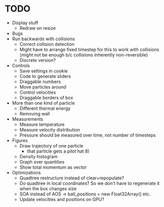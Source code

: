 # TODO    

* Display stuff
    * Redraw on resize
* Bugs
* Run backwards with collisions
    * Correct collision detection
    * Might have to arrange fixed timestep for this to work with collisions (might not be enough b/c collisions inherently non-reversible)
    * Discrete version?
* Controls
    * Save settings in cookie
    * Code to generate sliders
    * Draggable numbers
    * Move particles around
    * Control velocities
    * Draggable borders of box
* More than one kind of particle
    * Different thermal energy
    * Removing wall
* Measurements
    * Measure temperature
    * Measure velocity distribution
    * Pressure should be measured over time, not number of timesteps
* Figures
    * Draw trajectory of one particle
        * that particle gets a pilot hat 8)
    * Density histogram
    * Graph over quantities
    * Show total momentum as vector
* Optimizations
    * Quadtree restructure instead of clear+repopulate?
    * Do quadtree in local coordinates? So we don't have to regenerate it when the box changes size
    * SOA instead of AOS -> ball_positions = new Float32Array() etc.
    * Update velocities and positions on GPU?